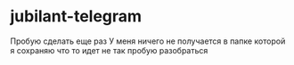 # jubilant-telegram
Пробую сделать еще раз
У меня ничего не получается
в папке которой я сохраняю что то идет не так
пробую разобраться
